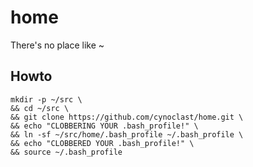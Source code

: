 # home

There's no place like ~

## Howto

    mkdir -p ~/src \
    && cd ~/src \
    && git clone https://github.com/cynoclast/home.git \
    && echo "CLOBBERING YOUR .bash_profile!" \
    && ln -sf ~/src/home/.bash_profile ~/.bash_profile \
    && echo "CLOBBERED YOUR .bash_profile!" \
    && source ~/.bash_profile
